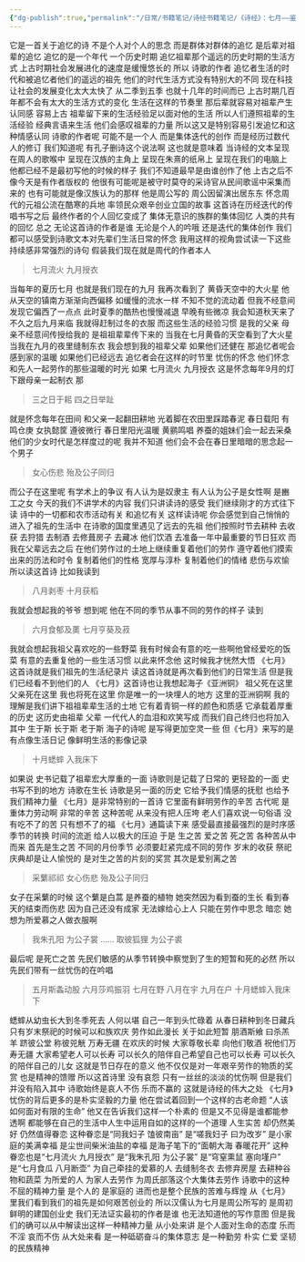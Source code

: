```yaml
---
{"dg-publish":true,"permalink":"/日常/书籍笔记/诗经书籍笔记/《诗经》：七月——鉴赏/","dgPassFrontmatter":true}
---
```


它是一首关于追忆的诗 不是个人对个人的思念 而是群体对群体的追忆 是后辈对祖辈的追忆
追忆的是一个年代 一个历史时期 追忆祖辈那个遥远的历史时期的生活方式
上古时期社会发展进化的速度是缓慢悠长的 所以 诗歌的作者
追忆者生活的时代和被追忆者他们的遥远的祖先 他们的时代生活方式没有特别大的不同
现在科技让社会的发展变化太大太快了 从二季到五季 也就十几年的时间而已
上古时期几百年都不会有太大的生活方式的变化
生活在这样的节奏里 那后辈就容易对祖辈产生认同感 容易上古
祖辈留下来的生活经验足以面对他的生活 所以人们遵照祖辈的生活经验 经典言语来生活
他们会感叹祖辈的力量 所以这又是特别容易引发追忆和这种情感认同
诗歌的作者呢 可能不是一个人 而是集体迭代的创作 而是经历过数代人的修订
我们知道呢 有孔子删诗这个说法啊 这也就是意味着 当诗经的文本呈现在周人的歌喉中
呈现在汉族的主角上 呈现在朱熹的纸帛上 呈现在我们的电脑上
他都已经不是最初写他的时候的样子
我们不知道最早是由谁创作了他 上古之后不像今天是有作者版权的
他很有可能呢是被守时莫夺的采诗官从民间歌谣中采集而来的
也有可能就是像汉族认为的那样 他是周公写的
周公因留演出居东东 怀念周代的元祖公流在酷寒的兵地 率领民众艰辛创业立国的故事
这首诗在历经迭代的传唱书写之后 最终作者的个人回忆变成了
集体无意识的族群的集体回忆 人类的共有的回忆
总之 无论这首诗的作者是谁 无论是个人的吟哦 还是迭代的集体创作
我们都可以感受到诗歌文本对先辈们生活日常的怀念
我用这样的视角尝试读一下这些持续感非常强烈的诗句 假装我们现在就是周代的作者本人

>七月流火 九月授衣

当每年的夏历七月 也就是我们现在的九月 我再次看到了 黄昏天空中的大火星
他从天空的镇南方渐渐向西偏移 如缓慢的流水一样 不知不觉的流动着
但我不经意间发现它偏西了一点点 此时夏季的酷热也慢慢减退
早晚有些微凉 我会知道秋天来了 不久之后九月来临 我就得赶制过冬的衣服
而这些生活的经验习惯 是我的父亲 母亲不经意间传授给我的 是祖祖辈辈传下来的
当我在七月黄昏的天空看到了大火星 当我在九月的夜里缝制东衣 我会想到我的祖辈父辈
如果他们还健在 那追忆者呢会感到家的温暖
如果他们已经远去 追忆者会在这样的时节里 忧伤的怀念
他们怀念和先人一起劳作的那些温暖的时光
如果 七月流火 九月授衣 这是怀念每年9月的灯下跟母亲一起制衣 那

>三之日于耜 四之日举趾

就是怀念每年在田间 和父亲一起翻田耕地 光着脚在农田里踩踏春泥
春日载阳 有鸣仓庚 女执懿筐 遵彼微行
春日里阳光温暖 黄鹂鸣唱 养蚕的姐妹们会一起去采桑
他们的少女时代是怎样度过的呢 我并不知道
他们会不会在春日里暗暗的思念起一个男子

>女心伤悲 殆及公子同归

而公子在这里呢 有学术上的争议 有人认为是奴隶主 有人认为公子是女性啊 是豳工之女
今天的我们不讲学术的内容 我们只讲读诗的感受 我们继续刚才的方式往下读
诗中的一切都和农市活动有关 和追忆有关 这样读诗呢 你会感觉到自己悄悄的进入了祖先的生活中
在诗歌的国度里遇见了远去的先祖
他们按照时节去耕种 去收获 去狩猎 去制酒 去修葺房子 去藏冰
他们饮酒 去准备一年中最重要的节日狂欢
而我在父辈远去之后 在他们劳作过的土地上继续重复着他们的劳作
遵守着他们摸索出来的历法和时令 复制着他们的性格 宽厚与淳朴 复制着他们的情绪 悲伤与欢愉
所以读这首诗 比如我读到

>八月剥枣 十月获稻

我就会想起我的爷爷 想到呢 他在不同的季节从事不同的劳作的样子 读到

>六月食郁及薁 七月亨葵及菽

我就会想起我祖父喜欢吃的一些野菜
我有时候会有意的吃一些啊他曾经爱吃的饭菜 有意的去重复他的一些生活习惯
以此来怀念他 这时候我才恍然大悟 《七月》这首诗就是我们祖先的生活纪录片
读这首诗就是再次看到他们的日常生活 但是我们已经看不到他们的人
《七月》这首诗也让我想起海子《亚洲铜》
祖父死在这里 父亲死在这里 我也将死在这里 你是唯一的一块埋人的地方
这里的亚洲铜啊 我的理解是我们讲下祖祖辈辈生活的土地
它有着青铜一样的颜色和质感 它承载着厚重的历史
这历史由祖辈 父辈 一代代人的血泪和欢笑写成
而我们自己终归也将加入其中 生于斯 长于斯 老于斯
海子的诗呢 是写得更加空灵一些 但《七月》来写的是有点像生活日记 像鲜明生活的影像记录

>十月蟋蟀 入我床下

如果说 史书记载了祖辈宏大厚重的一面 诗歌则是记载了日常的 更轻盈的一面
史书写不到的地方 诗歌在生长 诗歌是另一面的历史 它给予我们情感的抚慰 也给予我们精神力量
《七月》是非常特别的一首诗 它里面有鲜明劳作的辛苦 古代呢 是重体力劳动啊 非常的辛苦
这种苦呢 从来没有把人压垮 老人们喜欢说一句俗语 没有吃不了的苦 只有想不了的福
《七月》通篇读下来 感受最直接最强烈的是时序感 季节的转换 时间的流逝 给人以极大的压迫
于是 生之苦 爱之苦 死之苦 各种苦从中而来
首先是生之苦 不同的月份季节 必须要赶紧完成不同的劳作
岁末的收获 祭祀 庆典却是让人愉悦的 是对生之苦的片刻的奖赏 其次是爱别离之苦

>采蘩祁祁 女心伤悲 殆及公子同归

女子在采蘩的时候 这个蘩是白蒿 是养蚕的植物 她突然因为看到蚕的生长 看到春天的结束而伤悲
因为自己还没有成家 无法嫁给心上人 只能在劳作中思念 暗恋 她想为所爱慕之人做衣服啊

>我朱孔阳 为公子裳 …… 取彼狐狸 为公子裘

最后呢 是死亡之苦 先民们敏感的从季节转换中察觉到了生的短暂和死的必然
所以先民们带有一丝忧伤的在吟唱

>五月斯螽动股 六月莎鸡振羽 七月在野 八月在宇 九月在户 十月蟋蟀入我床下

蟋蟀从幼虫长大到冬季死去 人何以堪 自己一年到头忙碌着 从春日耕种到冬日藏兵
只有岁末祭祀的时候可以和族欢庆 劳作如此漫长 关于如此短暂
朋酒斯飨 曰杀羔羊 跻彼公堂 称彼兕觥 万寿无疆
在欢庆的时候 大家尊敬长辈 向他们敬酒 祝他们万寿无疆
大家希望老人可以长寿 可以长久的陪伴自己希望自己也可以长寿 可以长久的陪伴自己的儿女
这就是节日存在的意义 他不仅仅是对一年艰辛劳作的物质的奖赏 也是精神的馈赠
所以这首诗里 没有哀怨 只有一丝丝的淡淡的忧伤啊 但是我们并没有陷入其中
诗歌始终是哀人不伤 乐而不赢的 这就是诗经的伟大之处
《七月》忧伤的背后更多的是朴实坚毅的力量 他在尝试着回到一个这样的古老命题
“人该如何面对有限的生命”
他又在告诉我们这样一个朴素的 但是又不见得是谁都能参透啊
都能够在自己的生活中人生中运用自如的这样的一个道理
人生实苦 却仍然美好 仍然值得眷恋
这种眷恋是“同我妇子 馌彼南亩” 是“嗟我妇子 曰为改岁”
是小家庭的美满幸福 是尘世间柴米油盐的幸福 是海子笔下的“面朝大海 春暖花开”
这种眷恋也是“七月流火 九月授衣” 是“我朱孔阳 为公子裳” 是“穹窒熏鼠 塞向墐户”
是“七月食瓜 八月断壶” 为自己牵挂的爱慕的人 去缝制冬衣 去修弃房屋 去耕种谷物和蔬菜
为所爱的人 为家人去劳作 为周氏部落这个大集体去劳作
诗歌中的这种不屈的精神力量 是个人的 是家庭的 进而也是整个民族的苦难与辉煌
从《七月》里我们看到我们的祖先是如何艰苦创业的
所以汉儒认为七月是周公所写的 是周初鲜明的建国创业史
我们无法证实最初的作者是谁 也无法知道他的写作意图
但是我们的确可以从中解读出这样一种精神力量
从小处来讲 是个人面对生命的态度 乐而不淫 哀而不伤
从大处来看 是一种砥砺奋斗的集体意志 是一种勤劳 朴实 仁爱 坚韧的民族精神